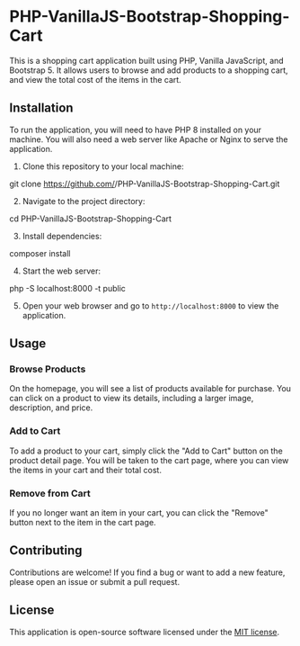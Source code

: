 # PHP-VanillaJS-Bootstrap-Shopping-Cart

This is a shopping cart application built using PHP, Vanilla JavaScript, and Bootstrap 5. It allows users to browse and add products to a shopping cart, and view the total cost of the items in the cart.

## Installation

To run the application, you will need to have PHP 8 installed on your machine. You will also need a web server like Apache or Nginx to serve the application.

1. Clone this repository to your local machine:

git clone https://github.com/<username>/PHP-VanillaJS-Bootstrap-Shopping-Cart.git


2. Navigate to the project directory:

cd PHP-VanillaJS-Bootstrap-Shopping-Cart


3. Install dependencies:

composer install


4. Start the web server:

php -S localhost:8000 -t public

5. Open your web browser and go to `http://localhost:8000` to view the application.

## Usage

### Browse Products

On the homepage, you will see a list of products available for purchase. You can click on a product to view its details, including a larger image, description, and price.

### Add to Cart

To add a product to your cart, simply click the "Add to Cart" button on the product detail page. You will be taken to the cart page, where you can view the items in your cart and their total cost.

### Remove from Cart

If you no longer want an item in your cart, you can click the "Remove" button next to the item in the cart page.

## Contributing

Contributions are welcome! If you find a bug or want to add a new feature, please open an issue or submit a pull request.

## License

This application is open-source software licensed under the [MIT license](https://opensource.org/licenses/MIT).
